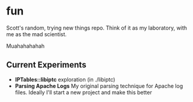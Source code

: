fun
===

Scott's random, trying new things repo. Think of it as my laboratory, with me as the mad scientist.

Muahahahahah

Current Experiments
-------------------

* __IPTables::libiptc__ exploration (in ./libiptc)
* __Parsing Apache Logs__ My original parsing technique for Apache log files. Ideally I'll start a new project and make this better
